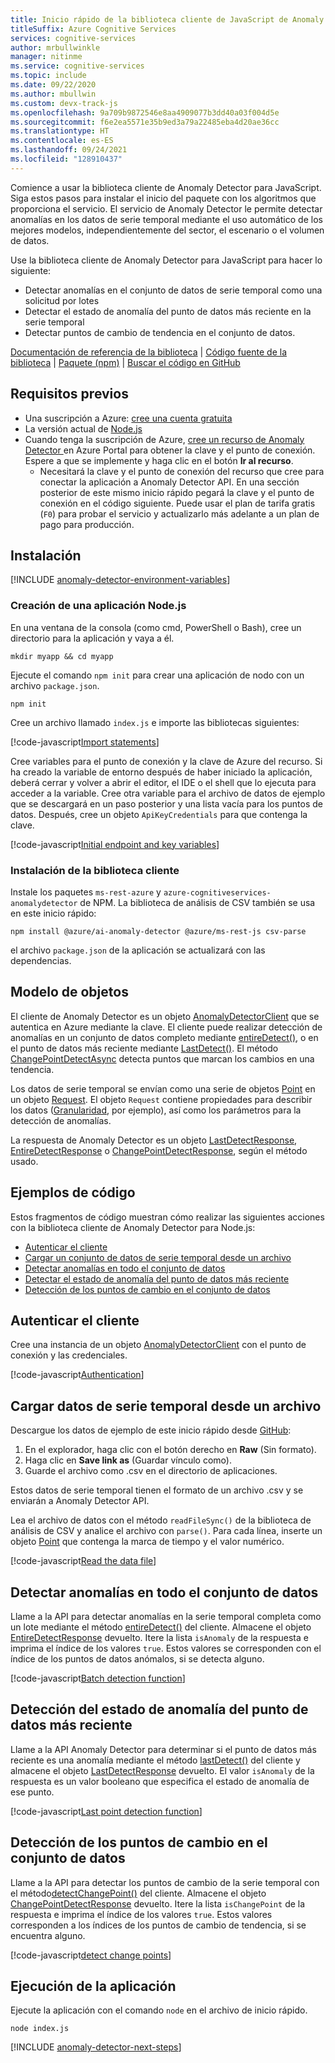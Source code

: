 ```yaml
---
title: Inicio rápido de la biblioteca cliente de JavaScript de Anomaly Detector
titleSuffix: Azure Cognitive Services
services: cognitive-services
author: mrbullwinkle
manager: nitinme
ms.service: cognitive-services
ms.topic: include
ms.date: 09/22/2020
ms.author: mbullwin
ms.custom: devx-track-js
ms.openlocfilehash: 9a709b9872546e8aa4909077b3dd40a03f004d5e
ms.sourcegitcommit: f6e2ea5571e35b9ed3a79a22485eba4d20ae36cc
ms.translationtype: HT
ms.contentlocale: es-ES
ms.lasthandoff: 09/24/2021
ms.locfileid: "128910437"
---
```

Comience a usar la biblioteca cliente de Anomaly Detector para JavaScript. Siga estos pasos para instalar el inicio del paquete con los algoritmos que proporciona el servicio. El servicio de Anomaly Detector le permite detectar anomalías en los datos de serie temporal mediante el uso automático de los mejores modelos, independientemente del sector, el escenario o el volumen de datos.

Use la biblioteca cliente de Anomaly Detector para JavaScript para hacer lo siguiente:

* Detectar anomalías en el conjunto de datos de serie temporal como una solicitud por lotes
* Detectar el estado de anomalía del punto de datos más reciente en la serie temporal
* Detectar puntos de cambio de tendencia en el conjunto de datos.

[Documentación de referencia de la biblioteca](https://go.microsoft.com/fwlink/?linkid=2090788) | [Código fuente de la biblioteca](https://github.com/Azure/azure-sdk-for-net/tree/main/sdk/anomalydetector) | [Paquete (npm)](https://www.npmjs.com/package/%40azure/ai-anomaly-detector) | [Buscar el código en GitHub](https://github.com/Azure-Samples/cognitive-services-quickstart-code/tree/master/javascript/AnomalyDetector)

## <a name="prerequisites"></a>Requisitos previos

* Una suscripción a Azure: [cree una cuenta gratuita](https://azure.microsoft.com/free/cognitive-services)
* La versión actual de [Node.js](https://nodejs.org/)
* Cuando tenga la suscripción de Azure, <a href="https://ms.portal.azure.com/#create/Microsoft.CognitiveServicesAnomalyDetector"  title="Creación de un recurso de Anomaly Detector"  target="_blank">cree un recurso de Anomaly Detector </a> en Azure Portal para obtener la clave y el punto de conexión. Espere a que se implemente y haga clic en el botón **Ir al recurso**.
    * Necesitará la clave y el punto de conexión del recurso que cree para conectar la aplicación a Anomaly Detector API. En una sección posterior de este mismo inicio rápido pegará la clave y el punto de conexión en el código siguiente.
    Puede usar el plan de tarifa gratis (`F0`) para probar el servicio y actualizarlo más adelante a un plan de pago para producción.

## <a name="setting-up"></a>Instalación

[!INCLUDE [anomaly-detector-environment-variables](../environment-variables.md)]

### <a name="create-a-new-nodejs-application"></a>Creación de una aplicación Node.js

En una ventana de la consola (como cmd, PowerShell o Bash), cree un directorio para la aplicación y vaya a él. 

```console
mkdir myapp && cd myapp
```

Ejecute el comando `npm init` para crear una aplicación de nodo con un archivo `package.json`. 

```console
npm init
```

Cree un archivo llamado `index.js` e importe las bibliotecas siguientes:

[!code-javascript[Import statements](~/cognitive-services-quickstart-code/javascript/AnomalyDetector/anomaly_detector_quickstart.js?name=imports)]

Cree variables para el punto de conexión y la clave de Azure del recurso. Si ha creado la variable de entorno después de haber iniciado la aplicación, deberá cerrar y volver a abrir el editor, el IDE o el shell que lo ejecuta para acceder a la variable. Cree otra variable para el archivo de datos de ejemplo que se descargará en un paso posterior y una lista vacía para los puntos de datos. Después, cree un objeto `ApiKeyCredentials` para que contenga la clave.

[!code-javascript[Initial endpoint and key variables](~/cognitive-services-quickstart-code/javascript/AnomalyDetector/anomaly_detector_quickstart.js?name=vars)]

### <a name="install-the-client-library"></a>Instalación de la biblioteca cliente

Instale los paquetes `ms-rest-azure` y `azure-cognitiveservices-anomalydetector` de NPM. La biblioteca de análisis de CSV también se usa en este inicio rápido:

```console
npm install @azure/ai-anomaly-detector @azure/ms-rest-js csv-parse
```

el archivo `package.json` de la aplicación se actualizará con las dependencias.

## <a name="object-model"></a>Modelo de objetos

El cliente de Anomaly Detector es un objeto [AnomalyDetectorClient](/javascript/api/@azure/cognitiveservices-anomalydetector/anomalydetectorclient) que se autentica en Azure mediante la clave. El cliente puede realizar detección de anomalías en un conjunto de datos completo mediante [entireDetect()](/javascript/api/@azure/cognitiveservices-anomalydetector/anomalydetectorclient#entiredetect-request--servicecallback-entiredetectresponse--), o en el punto de datos más reciente mediante [LastDetect()](/javascript/api/@azure/cognitiveservices-anomalydetector/anomalydetectorclient#lastdetect-request--msrest-requestoptionsbase-). El método [ChangePointDetectAsync](https://go.microsoft.com/fwlink/?linkid=2090788) detecta puntos que marcan los cambios en una tendencia. 

Los datos de serie temporal se envían como una serie de objetos [Point](/javascript/api/@azure/cognitiveservices-anomalydetector/point) en un objeto [Request](/javascript/api/@azure/cognitiveservices-anomalydetector/request). El objeto `Request` contiene propiedades para describir los datos ([Granularidad](/javascript/api/@azure/cognitiveservices-anomalydetector/request#granularity), por ejemplo), así como los parámetros para la detección de anomalías. 

La respuesta de Anomaly Detector es un objeto [LastDetectResponse](/javascript/api/@azure/cognitiveservices-anomalydetector/lastdetectresponse), [EntireDetectResponse](/javascript/api/@azure/cognitiveservices-anomalydetector/entiredetectresponse) o [ChangePointDetectResponse](https://go.microsoft.com/fwlink/?linkid=2090788), según el método usado. 

## <a name="code-examples"></a>Ejemplos de código 

Estos fragmentos de código muestran cómo realizar las siguientes acciones con la biblioteca cliente de Anomaly Detector para Node.js:

* [Autenticar el cliente](#authenticate-the-client)
* [Cargar un conjunto de datos de serie temporal desde un archivo](#load-time-series-data-from-a-file)
* [Detectar anomalías en todo el conjunto de datos](#detect-anomalies-in-the-entire-data-set) 
* [Detectar el estado de anomalía del punto de datos más reciente](#detect-the-anomaly-status-of-the-latest-data-point)
* [Detección de los puntos de cambio en el conjunto de datos](#detect-change-points-in-the-data-set)

## <a name="authenticate-the-client"></a>Autenticar el cliente

Cree una instancia de un objeto [AnomalyDetectorClient](/javascript/api/@azure/cognitiveservices-anomalydetector/anomalydetectorclient) con el punto de conexión y las credenciales.

[!code-javascript[Authentication](~/cognitive-services-quickstart-code/javascript/AnomalyDetector/anomaly_detector_quickstart.js?name=authentication)]

## <a name="load-time-series-data-from-a-file"></a>Cargar datos de serie temporal desde un archivo

Descargue los datos de ejemplo de este inicio rápido desde [GitHub](https://github.com/Azure-Samples/cognitive-services-quickstart-code/blob/master/javascript/AnomalyDetector/request-data.csv):
1. En el explorador, haga clic con el botón derecho en **Raw** (Sin formato).
2. Haga clic en **Save link as** (Guardar vínculo como).
3. Guarde el archivo como .csv en el directorio de aplicaciones.

Estos datos de serie temporal tienen el formato de un archivo .csv y se enviarán a Anomaly Detector API.

Lea el archivo de datos con el método `readFileSync()` de la biblioteca de análisis de CSV y analice el archivo con `parse()`. Para cada línea, inserte un objeto [Point](/javascript/api/@azure/cognitiveservices-anomalydetector/point) que contenga la marca de tiempo y el valor numérico.

[!code-javascript[Read the data file](~/cognitive-services-quickstart-code/javascript/AnomalyDetector/anomaly_detector_quickstart.js?name=readFile)]

## <a name="detect-anomalies-in-the-entire-data-set"></a>Detectar anomalías en todo el conjunto de datos 

Llame a la API para detectar anomalías en la serie temporal completa como un lote mediante el método [entireDetect()](/javascript/api/@azure/cognitiveservices-anomalydetector/anomalydetectorclient#entiredetect-request--msrest-requestoptionsbase-) del cliente. Almacene el objeto [EntireDetectResponse](/javascript/api/@azure/cognitiveservices-anomalydetector/entiredetectresponse) devuelto. Itere la lista `isAnomaly` de la respuesta e imprima el índice de los valores `true`. Estos valores se corresponden con el índice de los puntos de datos anómalos, si se detecta alguno.

[!code-javascript[Batch detection function](~/cognitive-services-quickstart-code/javascript/AnomalyDetector/anomaly_detector_quickstart.js?name=batchCall)]

## <a name="detect-the-anomaly-status-of-the-latest-data-point"></a>Detección del estado de anomalía del punto de datos más reciente

Llame a la API Anomaly Detector para determinar si el punto de datos más reciente es una anomalía mediante el método [lastDetect()](/javascript/api/@azure/cognitiveservices-anomalydetector/anomalydetectorclient#lastdetect-request--msrest-requestoptionsbase-) del cliente y almacene el objeto [LastDetectResponse](/javascript/api/@azure/cognitiveservices-anomalydetector/lastdetectresponse) devuelto. El valor `isAnomaly` de la respuesta es un valor booleano que especifica el estado de anomalía de ese punto.  

[!code-javascript[Last point detection function](~/cognitive-services-quickstart-code/javascript/AnomalyDetector/anomaly_detector_quickstart.js?name=lastDetection)]

## <a name="detect-change-points-in-the-data-set"></a>Detección de los puntos de cambio en el conjunto de datos

Llame a la API para detectar los puntos de cambio de la serie temporal con el método[detectChangePoint()](https://go.microsoft.com/fwlink/?linkid=2090788) del cliente. Almacene el objeto [ChangePointDetectResponse](https://go.microsoft.com/fwlink/?linkid=2090788) devuelto. Itere la lista `isChangePoint` de la respuesta e imprima el índice de los valores `true`. Estos valores corresponden a los índices de los puntos de cambio de tendencia, si se encuentra alguno.

[!code-javascript[detect change points](~/cognitive-services-quickstart-code/javascript/AnomalyDetector/anomaly_detector_quickstart.js?name=changePointDetection)]

## <a name="run-the-application"></a>Ejecución de la aplicación

Ejecute la aplicación con el comando `node` en el archivo de inicio rápido.

```console
node index.js
```

[!INCLUDE [anomaly-detector-next-steps](../quickstart-cleanup-next-steps.md)]
